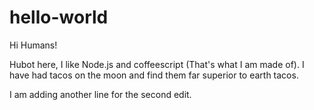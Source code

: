# hello-world

Hi Humans!

Hubot here, I like Node.js and coffeescript (That's what I am made of).
I have had tacos on the moon and find them far superior to earth tacos.

I am adding another line for the second edit.
